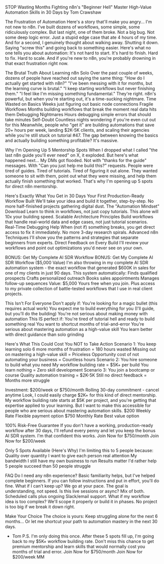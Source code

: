 STOP Wasting Months Fighting n8n's "Beginner Hell"
Master High-Value Automation Skills in 30 Days
by Tom Crawshaw
 
 The Frustration of Automation
Here's a story that'll make you angry...
I'm not new to n8n. I've built dozens of workflows, some simple, some ridiculously complex.
But last night, one of them broke.
Not a big bug. Not some deep logic error. Just a stupid edge case that ate 4 hours of my time.
And for a second, I genuinely thought about walking away. Shutting it down. Saying "screw this" and going back to something easier.
Here's what no one tells you about automation:
It's not hard to start. It's hard to finish. Hard to fix. Hard to scale.
And if you're new to n8n, you're probably drowning in that exact frustration right now.

 The Brutal Truth About Learning n8n Solo
Over the past couple of weeks, dozens of people have reached out saying the same thing:
"How do I actually get started with n8n?" "I've been messing with it for months, but the learning curve is brutal." "I
keep starting workflows but never finishing them." "I feel like I'm missing something fundamental." They're right. n8n's powerful, but when you're starting out, it's a time-sucking nightmare.
   Time Wasted on Basics
Weeks just figuring out basic node connections
Fragile Workflows
Months building workflows that break the moment
real data hits them
Debugging Nightmares
Hours debugging simple errors that should take
minutes
Self-Doubt
Countless nights wondering if you're even cut out
for this
  Meanwhile, people who "get it" are building automations that save 20+ hours per week, landing $2K-5K clients, and scaling their agencies while you're still stuck on tutorial #47.
The gap between knowing the basics and actually building something profitable? It's massive.

 Why I'm Opening Up 5 Mentorship Spots
When I dropped what I called "the last n8n guide you'll ever need" on X, it exploded. But here's what happened next...
My DMs got flooded. Not with "thanks for the guide" messages.
With "Can you just help me build this?" requests.
People were tired of guides. Tired of tutorials. Tired of figuring it out alone.
They wanted someone to sit with them, point out what they were missing, and help them actually finish something that worked.
That's why I'm opening up 5 spots for direct n8n mentorship.

 Here's Exactly What You Get in 30 Days
  Your First Production-Ready Workflow Built
We'll take your idea and build it together, step-by-step. No more half-finished projects gathering digital dust.
The "Automation Mindset" Download
Learn to think in workflows, not just copy tutorials. This alone will 10x your building speed.
Scalable Architecture Principles
Build workflows that handle real-world data and edge cases, not just tutorial scenarios.
Real-Time Debugging Help
When (not if) something breaks, you get direct access to fix it immediately. No more 3-day research spirals.
Advanced n8n Techniques
I'll show you the patterns and strategies that separate beginners from experts.
Direct Feedback on Every Build
I'll review your workflows and point out optimizations you'd never see on your own.
  
 BONUS: Get My Complete AI SDR Workflow
BONUS: Get My Complete AI SDR Workflow ($5,000 Value)
I'm also throwing in my complete AI SDR automation system - the exact workflow that generated $600K in sales for
one of my clients in just 90 days. This system automatically:
Finds qualified prospects Crafts personalized outreach Books sales appointments Manages follow-up sequences
Value: $5,000 Yours free when you join.
Plus access to my private collection of battle-tested workflows that I use in real client projects.

 This Isn't For Everyone Don't apply if:
You're looking for a magic bullet (this requires actual work)
You expect me to build everything for you (I'll guide, but you'll do the building)
You're not serious about making money with automation
This IS perfect if:
You're tired of tutorial hell and ready to build something real
You want to shortcut months of trial-and-error
You're serious about mastering automation as a high-value skill
You learn better with direct guidance than solo grinding
       
 Here's What This Could Cost You NOT to Take Action
   Scenario 1: You keep learning solo
6 more months of frustration =
180 hours wasted
Missing out on mastering a high-value skill = Priceless
Opportunity cost of not automating your business = Countless hours
Scenario 2: You hire someone to build what you need
My workflow building rate =
$5K+ per build
You learn nothing = Zero skill development
Scenario 3: You join a bootcamp or course
Quality automation training =
$2K-5K
Still no direct feedback = Months more struggle

 Investment: $200/week or $750/month
Rolling 30-day commitment - cancel anytime
Look, I could easily charge $2K+ for this kind of direct mentorship.
My workflow building rate starts at $5K per project, and you're getting that expertise applied to your learning.
But I want to make this accessible for people who are serious about mastering automation skills.
$200 Weekly Rate
Flexible payment option
$750 Monthly Rate
Best value option

 100% Risk-Free Guarantee
If you don't have a working, production-ready workflow after 30 days, I'll refund every penny and let you keep the bonus AI SDR system.
I'm that confident this works.
Join Now for $750/month Join Now for $200/week
  
 Only 5 Spots Available (Here's Why)
I'm limiting this to 5 people because:
  Quality over quantity
I want to give each person real attention
My bandwidth
I still have my own business to run
Results matter
I'd rather help 5 people succeed than 50 people struggle
 
 FAQ
 Do I need any n8n experience?
Basic familiarity helps, but I've helped complete beginners. If you can follow instructions and put in effort, you'll do fine.
 What if I can't keep up?
We go at your pace. The goal is understanding, not speed.
 Is this live sessions or async?
Mix of both. Scheduled calls plus ongoing Slack/email support.
 What if my workflow idea is too complex?
We'll scope it properly or build it in phases. No project is too big if we break it down right.

 Make Your Choice
The choice is yours:
Keep struggling alone for the next 6 months...
Or let me shortcut your path to automation mastery in the next 30 days.
- Tom
P.S. I'm only doing this once. After these 5 spots fill up, I'm going back to my $5K+ workflow building rate. Don't miss this chance to get premium mentorship and learn skills that would normally cost you months of trial and error.
Join Now for $750/month Join Now for $200/week
  MM